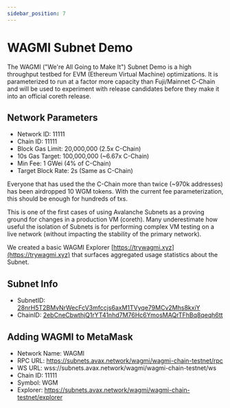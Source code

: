 ```yaml
---
sidebar_position: 7
---
```


# WAGMI Subnet Demo

The WAGMI ("We're All Going to Make It") Subnet Demo is a high throughput testbed for EVM (Ethereum Virtual Machine) optimizations. It is parameterized to run at a factor more capacity than Fuji/Mainnet C-Chain and will be used to experiment with release candidates before they make it into an official coreth release.

## Network Parameters

- Network ID: 11111
- Chain ID: 11111
- Block Gas Limit: 20,000,000 (2.5x C-Chain)
- 10s Gas Target: 100,000,000 (~6.67x C-Chain)
- Min Fee: 1 GWei (4% of C-Chain)
- Target Block Rate: 2s (Same as C-Chain)

Everyone that has used the the C-Chain more than twice (~970k addresses) has been airdropped 10 WGM tokens. With the current fee parameterization, this should be enough for hundreds of txs.

This is one of the first cases of using Avalanche Subnets as a proving ground for changes in a production VM (coreth). Many underestimate how useful the isolation of Subnets is for performing complex VM testing on a live network (without impacting the stability of the primary network).

We created a basic WAGMI Explorer [https://trywagmi.xyz](https://trywagmi.xyz) that surfaces aggregated usage statistics about the Subnet.

## Subnet Info

- SubnetID: [28nrH5T2BMvNrWecFcV3mfccjs6axM1TVyqe79MCv2Mhs8kxiY](https://testnet.avascan.info/blockchains?subnet=28nrH5T2BMvNrWecFcV3mfccjs6axM1TVyqe79MCv2Mhs8kxiY)
- ChainID: [2ebCneCbwthjQ1rYT41nhd7M76Hc6YmosMAQrTFhBq8qeqh6tt](https://testnet.avascan.info/blockchain/2ebCneCbwthjQ1rYT41nhd7M76Hc6YmosMAQrTFhBq8qeqh6tt)

## Adding WAGMI to MetaMask

- Network Name: WAGMI
- RPC URL: https://subnets.avax.network/wagmi/wagmi-chain-testnet/rpc
- WS URL: wss://subnets.avax.network/wagmi/wagmi-chain-testnet/ws
- Chain ID: 11111
- Symbol: WGM
- Explorer: https://subnets.avax.network/wagmi/wagmi-chain-testnet/explorer
